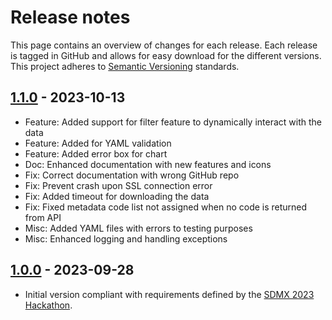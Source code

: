 # Release notes

This page contains an overview of changes for each release.
Each release is tagged in GitHub and allows for easy download for the different versions.
This project adheres to [Semantic Versioning](https://semver.org/spec/v2.0.0.html) standards.

## [1.1.0] - 2023-10-13

- Feature: Added support for filter feature to dynamically interact with the data
- Feature: Added for YAML validation
- Feature: Added error box for chart
- Doc: Enhanced documentation with new features and icons
- Fix: Correct documentation with wrong GitHub repo
- Fix: Prevent crash upon SSL connection error
- Fix: Added timeout for downloading the data
- Fix: Fixed metadata code list not assigned when no code is returned from API
- Misc: Added YAML files with errors to testing purposes
- Misc: Enhanced logging and handling exceptions

## [1.0.0] - 2023-09-28

- Initial version compliant with requirements defined by the [SDMX 2023 Hackathon](https://www.sdmx2023.org/hackathon).

[1.1.0]: https://github.com/bis-med-it/SDMX-dashboard-generator/releases/tag/1.1.0
[1.0.0]: https://github.com/bis-med-it/SDMX-dashboard-generator/releases/tag/1.0.0
